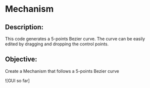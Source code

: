# Mechanism

## Description:
This code generates a 5-points Bezier curve.
The curve can be easily edited by dragging and dropping the control points.

## Objective:
Create a Mechanism that follows a 5-points Bezier curve

![GUI so far]
